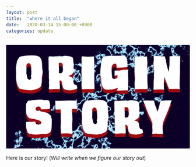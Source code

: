 ```yaml
---
layout: post
title:  "where it all began"
date:   2020-03-14 15:00:00 +0900
categories: update
---
```

![Origin](/assets/images/origin-story.png)  

Here is our story! (*Will write when we figure our story out*)
